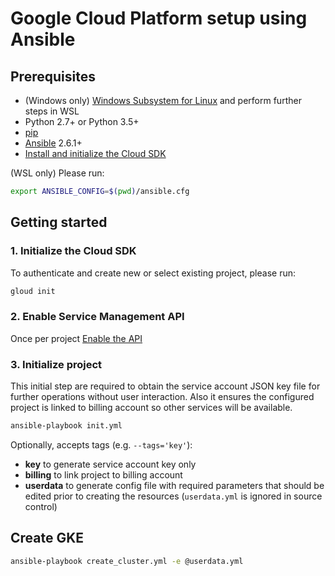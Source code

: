 # Google Cloud Platform setup using Ansible

## Prerequisites

* (Windows only) [Windows Subsystem for Linux](https://docs.microsoft.com/en-us/windows/wsl/install-win10) and perform further steps in WSL
* Python 2.7+ or Python 3.5+
* [pip](https://packaging.python.org/guides/installing-using-linux-tools/#installing-pip-setuptools-wheel-with-linux-package-managers)
* [Ansible](https://docs.ansible.com/ansible/2.5/installation_guide/intro_installation.html) 2.6.1+
* [Install and initialize the Cloud SDK](https://cloud.google.com/sdk/docs/quickstarts)

(WSL only) Please run:

```sh
export ANSIBLE_CONFIG=$(pwd)/ansible.cfg
```

## Getting started

### 1. Initialize the Cloud SDK

To authenticate and create new or select existing project, please run:

```sh
gloud init
```

### 2. Enable Service Management API

Once per project [Enable the API](https://console.cloud.google.com/flows/enableapi?apiid=servicemanagement)

### 3. Initialize project

This initial step are required to obtain the service account JSON key file for further operations without user interaction. Also it ensures the configured project is linked to billing account so other services will be available.

```sh
ansible-playbook init.yml
```

Optionally, accepts tags (e.g. `--tags='key'`):

* **key** to generate service account key only
* **billing** to link project to billing account
* **userdata** to generate config file with required parameters that should be edited prior to creating the resources (`userdata.yml` is ignored in source control)


## Create GKE

```sh
ansible-playbook create_cluster.yml -e @userdata.yml
```